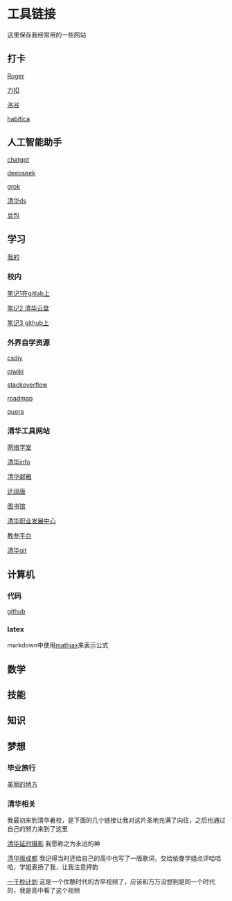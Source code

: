 # 工具链接
这里保存我经常用的一些网站


## 打卡

[Roger](https://www.xiaohongshu.com/user/profile/5bea7b1fc2ae8c00019a43f9?xsec_token=ABcfJAYJDIr7si25rzsug3GVEvp-jk1tSJSrCPnBoJNFA=&xsec_source=pc_note)

[力扣](https://leetcode.cn/)

[洛谷](https://www.luogu.com.cn/training/list)

[habitica](https://habitica.com/)

## 人工智能助手

[chatgpt](https://chatgpt.com/)

[deepseek](https://chat.deepseek.com/)

[grok](https://x.com/i/grok?conversation=1894601280167055518)

[清华ds](https://madmodel.cs.tsinghua.edu.cn/)

[豆包](https://www.doubao.com/chat/234758160244738)


## 学习

[我的](cs/learn.md)

### 校内

[笔记1在gitlab上](https://git.tsinghua.edu.cn/THUanonymous/bypass-thu-cst)

[笔记2 清华云盘](https://cloud.tsinghua.edu.cn/d/38765e42b4f5414ea0d0/?p=%2F&mode=list)

[笔记3 github上](https://github.com/PKUanonym/REKCARC-TSC-UHT)

### 外界自学资源

[csdiy](https://csdiy.wiki/)

[oiwiki](https://oi-wiki.org/)

[stackoverflow](https://stackoverflow.com/)

[roadmap](https://roadmap.sh/?fl=1)

[quora](https://www.quora.com/)


### 清华工具网站
[网络学堂](https://learn.tsinghua.edu.cn/f/wlxt/index/course/student/)

[清华info](https://info2021.tsinghua.edu.cn/f/info/gxfw_fg/common/index)

[清华邮箱](https://mails.tsinghua.edu.cn/coremail/XT/index.jsp?sid=EAGuaeXXdXichLsOLyahhjZvOZAGmTnK#mail.list%7C%7B%22fid%22%3A1%7D)

[迂阔唐](https://pro.yuketang.cn/v2/web/index?date=1714468251844&newWeb=1)

[图书馆](https://lib.tsinghua.edu.cn/)

[清华职业发展中心](https://career.tsinghua.edu.cn/)

[教参平台](https://reserves.lib.tsinghua.edu.cn/)

[清华git](https://git.tsinghua.edu.cn/)




## 计算机

### 代码
[github](https://github.com/dghtucs)


### latex
markdown中使用[mathjax](https://www.mathjax.org/)来表示公式

## 数学




## 技能





## 知识


## 梦想

### 毕业旅行

[美丽的地方](https://www.youtube.com/watch?v=Fz8VQipErGQ)

### 清华相关

我最初来到清华暑校，是下面的几个链接让我对这片圣地充满了向往，之后也通过自己的努力来到了这里

[清华延时摄影](https://www.bilibili.com/video/BV1nf4y1q7Rb/?spm_id_from=333.337.search-card.all.click&vd_source=343ab74b29d0933831a3f91466f79b29)
我愿称之为永远的神

[清华版成都](https://www.bilibili.com/video/BV1zp411Z7ZY/?spm_id_from=333.337.search-card.all.click&vd_source=343ab74b29d0933831a3f91466f79b29)
我记得当时还给自己的高中也写了一版歌词，交给依曼学姐点评哈哈哈，学姐表扬了我，让我注意押韵

[一千秒计划](https://www.bilibili.com/video/BV19t411q7zY/?spm_id_from=333.337.search-card.all.click&vd_source=343ab74b29d0933831a3f91466f79b29)
这是一个优酷时代的古早视频了，应该和万万没想到是同一个时代的，我是高中看了这个视频

